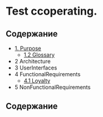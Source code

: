 # Test ccoperating.

## Содержание

- [1. Purpose](DocsFiles/1_Purpose/1.1_Purpose.md)
    - [1.2 Glossary](DocsFiles/1_Purpose/1.2_Glossary.md)
- 2 Architecture
- 3 UserInterfaces
- 4 FunctionalRequirements
    - [4.1 Loyalty](DocsFiles/4_FunctionalRequirements/4.1_Loyalty.md)
- 5 NonFunctionalRequirements
## Содержание 
